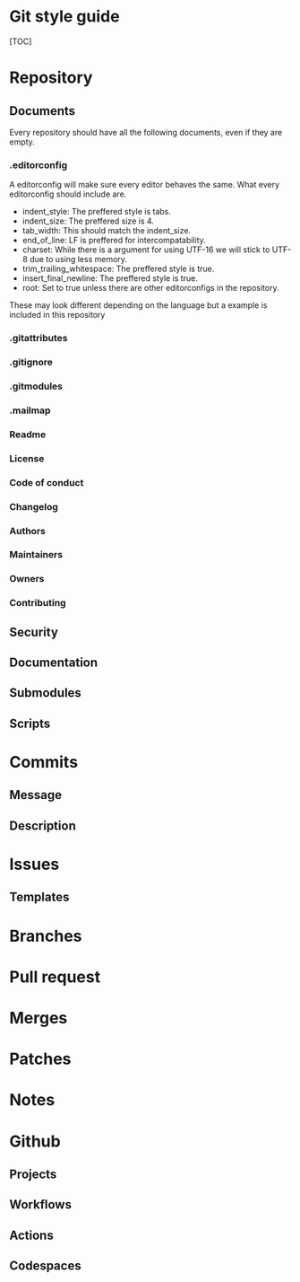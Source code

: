 # Git style guide

[TOC]

# Repository
## Documents
Every repository should have all the following documents, even if they are empty.
### .editorconfig
A editorconfig will make sure every editor behaves the same. What every editorconfig should include are.
- indent_style: The preffered style is tabs.
- indent_size: The preffered size is 4.
- tab_width: This should match the indent_size.
- end_of_line: LF is preffered for intercompatability.
- charset: While there is a argument for using UTF-16 we will stick to UTF-8 due to using less memory. 
- trim_trailing_whitespace: The preffered style is true.
- insert_final_newline: The preffered style is true.
- root: Set to true unless there are other editorconfigs in the repository.

These may look different depending on the language but a example is included in this repository
### .gitattributes
### .gitignore

### .gitmodules
### .mailmap
### Readme
### License
### Code of conduct
### Changelog
### Authors
### Maintainers
### Owners
### Contributing
## Security
## Documentation
## Submodules
## Scripts


# Commits
## Message
## Description

# Issues
## Templates

# Branches

# Pull request

# Merges

# Patches

# Notes

# Github
## Projects
## Workflows
## Actions
## Codespaces